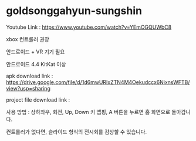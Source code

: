 # goldsonggahyun-sungshin

Youtube Link : https://www.youtube.com/watch?v=YEmOGQUWbC8

xbox 컨트롤러 권장

안드로이드 + VR 기기 필요

안드로이드 4.4 KitKat 이상

apk download link : https://drive.google.com/file/d/1d6mwURIxZTN4M4Oekudccx6NixnsWFTB/view?usp=sharing

project file download link : 

사용 방법 : 상하좌우, 회전, Up, Down 키 맵핑, A 버튼을 누르면 홈 화면으로 돌아갑니다.

컨트롤러가 없다면, 슬라이드 형식의 전시회를 감상할 수 있습니다.
